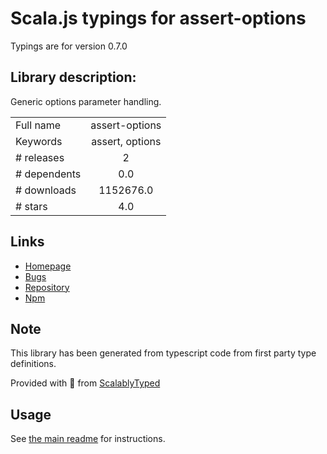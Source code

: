 
# Scala.js typings for assert-options

Typings are for version 0.7.0

## Library description:
Generic options parameter handling.

|                    |                 |
| ------------------ | :-------------: |
| Full name          | assert-options |
| Keywords           | assert, options |
| # releases         | 2 |
| # dependents       | 0.0 |
| # downloads        | 1152676.0 |
| # stars            | 4.0 |

## Links
- [Homepage](https://github.com/vitaly-t/assert-options)
- [Bugs](https://github.com/vitaly-t/assert-options/issues)
- [Repository](https://github.com/vitaly-t/assert-options)
- [Npm](https://www.npmjs.com/package/assert-options)
    


## Note
This library has been generated from typescript code from first party type definitions.

Provided with :purple_heart: from [ScalablyTyped](https://github.com/oyvindberg/ScalablyTyped)

## Usage
See [the main readme](../../readme.md) for instructions.


